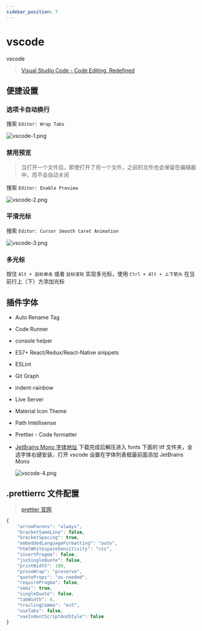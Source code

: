 ```yaml
---
sidebar_position: 7
---
```


# vscode

vscode

> [Visual Studio Code - Code Editing. Redefined](https://code.visualstudio.com/)

## 便捷设置

### 选项卡自动换行

搜索 `Editor: Wrap Tabs`

![vscode-1.png](/docs-img/tools/vscode-1.png)

### 禁用预览

> 当打开一个文件后，即使打开了另一个文件，之前的文件也会保留在编辑器中，而不会自动关闭

搜索 `Editor: Enable Preview`

![vscode-2.png](/docs-img/tools/vscode-2.png)

### 平滑光标

搜索 `Editor: Cursor Smooth Caret Animation`

![vscode-3.png](/docs-img/tools/vscode-3.png)

### 多光标

按住 `Alt + 鼠标单击` 或者 `鼠标滚轮` 实现多光标，使用 `Ctrl + Alt + 上下箭头` 在当前行上（下）方添加光标

## 插件字体

- Auto Rename Tag
- Code Runner
- console helper
- ES7+ React/Redux/React-Native snippets
- ESLint
- Git Graph
- indent-rainbow
- Live Server
- Material Icon Theme
- Path Intellisense
- Prettier - Code formatter
- [JetBrains Mono 字体地址](https://www.jetbrains.com/zh-cn/lp/mono/) 下载完成后解压进入 fonts 下面的 ttf 文件夹，全选字体右键安装，打开 vscode 设置在字体列表框最前面添加 JetBrains Mono

  ![vscode-4.png](/docs-img/tools/vscode-4.png)

## .prettierrc 文件配置

> [prettier 官网](https://prettier.io/)

```javascript
{
    "arrowParens": "always",
    "bracketSameLine": false,
    "bracketSpacing": true,
    "embeddedLanguageFormatting": "auto",
    "htmlWhitespaceSensitivity": "css",
    "insertPragma": false,
    "jsxSingleQuote": false,
    "printWidth": 100,
    "proseWrap": "preserve",
    "quoteProps": "as-needed",
    "requirePragma": false,
    "semi": true,
    "singleQuote": false,
    "tabWidth": 4,
    "trailingComma": "es5",
    "useTabs": false,
    "vueIndentScriptAndStyle": false
}
```
